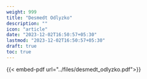 ```yaml
---
weight: 999
title: "Desmedt Odlyzko"
description: ""
icon: "article"
date: "2023-12-02T16:50:57+05:30"
lastmod: "2023-12-02T16:50:57+05:30"
draft: true
toc: true
---
```


{{< embed-pdf url="../files/desmedt_odlyzko.pdf">}}